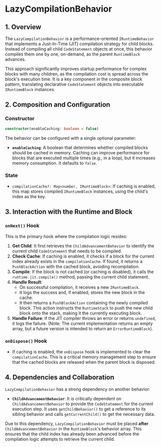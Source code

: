 # LazyCompilationBehavior

## 1. Overview

The `LazyCompilationBehavior` is a performance-oriented `IRuntimeBehavior` that implements a Just-In-Time (JIT) compilation strategy for child blocks. Instead of compiling all child `CodeStatement` objects at once, this behavior compiles them one by one, on-demand, as the parent `RuntimeBlock` advances.

This approach significantly improves startup performance for complex blocks with many children, as the compilation cost is spread across the block's execution time. It is a key component in the composite block pattern, translating declarative `CodeStatement` objects into executable `IRuntimeBlock` instances.

## 2. Composition and Configuration

### Constructor

```typescript
constructor(enableCaching: boolean = false)
```

The behavior can be configured with a single optional parameter:

-   **`enableCaching`**: A boolean that determines whether compiled blocks should be cached in memory. Caching can improve performance for blocks that are executed multiple times (e.g., in a loop), but it increases memory consumption. It defaults to `false`.

### State

-   `compilationCache?: Map<number, IRuntimeBlock>`: If caching is enabled, this map stores compiled `IRuntimeBlock` instances, using the child's index as the key.

## 3. Interaction with the Runtime and Block

### `onNext()` Hook

This is the primary hook where the compilation logic resides:

1.  **Get Child**: It first retrieves the `ChildAdvancementBehavior` to identify the current child `CodeStatement` that needs to be compiled.
2.  **Check Cache**: If caching is enabled, it checks if a block for the current index already exists in the `compilationCache`. If found, it returns a `PushBlockAction` with the cached block, avoiding recompilation.
3.  **Compile**: If the block is not cached (or caching is disabled), it calls the `runtime.jit.compile()` method, passing the current child statement.
4.  **Handle Result**: 
    -   On successful compilation, it receives a new `IRuntimeBlock`.
    -   It logs the success and, if enabled, stores the new block in the cache.
    -   It then returns a `PushBlockAction` containing the newly compiled block. This action instructs the `RuntimeStack` to push the new child block onto the stack, making it the currently executing block.
5.  **Handle Failure**: If the JIT compiler throws an error or returns `undefined`, it logs the failure. (Note: The current implementation returns an empty array, but a future version is intended to return an `ErrorRuntimeBlock`).

### `onDispose()` Hook

-   If caching is enabled, the `onDispose` hook is implemented to clear the `compilationCache`. This is a critical memory management step to ensure that the cached blocks are released when the parent block is disposed.

## 4. Dependencies and Collaboration

`LazyCompilationBehavior` has a strong dependency on another behavior:

-   **`ChildAdvancementBehavior`**: It is critically dependent on `ChildAdvancementBehavior` to provide the `CodeStatement` for the current execution step. It uses `getChildBehavior()` to get a reference to its sibling behavior and calls `getCurrentChild()` to get the necessary data.

Due to this dependency, `LazyCompilationBehavior` must be placed **after** `ChildAdvancementBehavior` in the `RuntimeBlock`'s behavior array. This ensures that the child index has already been advanced before the compilation logic attempts to retrieve the current child.

